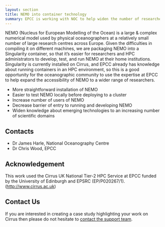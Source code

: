 ```yaml
---
layout: section
title: NEMO into container technology
summary: EPCC is working with NOC to help widen the number of researchers who are able to develop and run NEMO
---
```


NEMO (Nucleus for European Modelling of the Ocean) is a large & complex numerical model used by physical oceanographers 
at a relatively small number of large research centres across Europe. Given the difficulties in compiling it on different 
machines, we are packaging NEMO into a Singularity container, so that it’s easier for researchers and HPC administrators 
to develop, test, and run NEMO at their home institutions.  Singularity is currently installed on Cirrus, and EPCC already 
has knowledge about running containers in an HPC environment, so this is a good opportunity for the oceanographic community 
to use the expertise at EPCC to help expand the accessibility of NEMO to a wider range of researchers.


* More straightforward installation of NEMO
* Easier to test NEMO locally before deploying to a cluster
* Increase number of users of NEMO
* Decrease barrier of entry to running and developing NEMO
* Widen knowledge about emerging technologies to an increasing number of scientific domains

## Contacts
* Dr James Harle, National Oceanography Centre
* Dr Chris Wood, EPCC


## Acknowledgement

This work used the Cirrus UK National Tier-2 HPC Service at EPCC funded by the University of Edinburgh and EPSRC (EP/P020267/1). (http://www.cirrus.ac.uk)  

## Contact Us

If you are interested in creating a case study highlighting your work on Cirrus then please do not hesitate to
[contact the support team](../support/).
